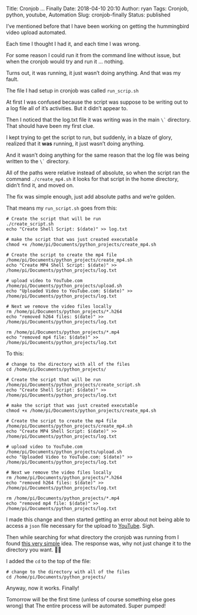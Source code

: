 Title: Cronjob ... Finally
Date: 2018-04-10 20:10
Author: ryan
Tags: Cronjob, python, youtube, Automation
Slug: cronjob-finally
Status: published

I’ve mentioned before that I have been working on getting the hummingbird video upload automated.

Each time I thought I had it, and each time I was wrong.

For some reason I could run it from the command line without issue, but when the cronjob would try and run it ... nothing.

Turns out, it was running, it just wasn’t doing anything. And that was my fault.

The file I had setup in cronjob was called `run_scrip.sh`

At first I was confused because the script was suppose to be writing out to a log file all of it’s activities. But it didn’t appear to.

Then I noticed that the log.txt file it was writing was in the main `` \` `` directory. That should have been my first clue.

I kept trying to get the script to run, but suddenly, in a blaze of glory, realized that it **was** running, it just wasn’t doing anything.

And it wasn’t doing anything for the same reason that the log file was being written to the `` \` `` directory.

All of the paths were relative instead of absolute, so when the script ran the command `./create_mp4.sh` it looks for that script in the home directory, didn’t find it, and moved on.

The fix was simple enough, just add absolute paths and we’re golden.

That means my `run_script.sh` goes from this:

    # Create the script that will be run
    ./create_script.sh
    echo "Create Shell Script: $(date)" >> log.txt

    # make the script that was just created executable
    chmod +x /home/pi/Documents/python_projects/create_mp4.sh

    # Create the script to create the mp4 file
    /home/pi/Documents/python_projects/create_mp4.sh
    echo "Create MP4 Shell Script: $(date)" >> /home/pi/Documents/python_projects/log.txt

    # upload video to YouTube.com
    /home/pi/Documents/python_projects/upload.sh
    echo "Uploaded Video to YouTube.com: $(date)" >> /home/pi/Documents/python_projects/log.txt

    # Next we remove the video files locally
    rm /home/pi/Documents/python_projects/*.h264
    echo "removed h264 files: $(date)" >> /home/pi/Documents/python_projects/log.txt

    rm /home/pi/Documents/python_projects/*.mp4
    echo "removed mp4 file: $(date)" >> /home/pi/Documents/python_projects/log.txt

To this:

    # change to the directory with all of the files
    cd /home/pi/Documents/python_projects/

    # Create the script that will be run
    /home/pi/Documents/python_projects/create_script.sh
    echo "Create Shell Script: $(date)" >> /home/pi/Documents/python_projects/log.txt

    # make the script that was just created executable
    chmod +x /home/pi/Documents/python_projects/create_mp4.sh

    # Create the script to create the mp4 file
    /home/pi/Documents/python_projects/create_mp4.sh
    echo "Create MP4 Shell Script: $(date)" >> /home/pi/Documents/python_projects/log.txt

    # upload video to YouTube.com
    /home/pi/Documents/python_projects/upload.sh
    echo "Uploaded Video to YouTube.com: $(date)" >> /home/pi/Documents/python_projects/log.txt

    # Next we remove the video files locally
    rm /home/pi/Documents/python_projects/*.h264
    echo "removed h264 files: $(date)" >> /home/pi/Documents/python_projects/log.txt

    rm /home/pi/Documents/python_projects/*.mp4
    echo "removed mp4 file: $(date)" >> /home/pi/Documents/python_projects/log.txt

I made this change and then started getting an error about not being able to access a `json` file necessary for the upload to [YouTube](https://www.youtube.com). Sigh.

Then while searching for what directory the cronjob was running from I found [this very simple](https://unix.stackexchange.com/questions/38951/what-is-the-working-directory-when-cron-executes-a-job) idea. The response was, why not just change it to the directory you want. 🤦‍♂️

I added the `cd` to the top of the file:

    # change to the directory with all of the files
    cd /home/pi/Documents/python_projects/

Anyway, now it works. Finally!

Tomorrow will be the first time (unless of course something else goes wrong) that The entire process will be automated. Super pumped!
